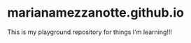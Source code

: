 marianamezzanotte.github.io
===========================
This is my playground repository for things I'm learning!!!
